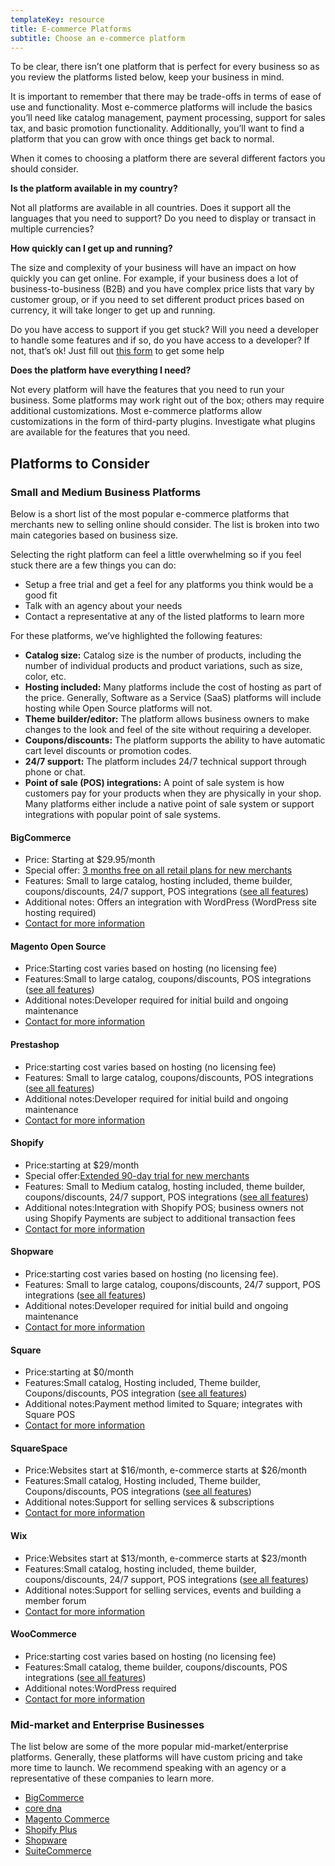 ```yaml
---
templateKey: resource
title: E-commerce Platforms
subtitle: Choose an e-commerce platform
---
```

To be clear, there isn’t one platform that is perfect for every business so as you review the platforms listed below, keep your business in mind. 

It is important to remember that there may be trade-offs in terms of ease of use and functionality. Most e-commerce platforms will include the basics you’ll need like catalog management, payment processing, support for sales tax, and basic promotion functionality. Additionally, you’ll want to find a platform that you can grow with once things get back to normal. 

When it comes to choosing a platform there are several different factors you should consider.

**Is the platform available in my country?**

Not all platforms are available in all countries. Does it support all the languages that you need to support? Do you need to display or transact in multiple currencies?

**How quickly can I get up and running?**

The size and complexity of your business will have an impact on how quickly you can get online. For example, if your business does a lot of business-to-business (B2B) and you have complex price lists that vary by customer group, or if you need to set different product prices based on currency, it will take longer to get up and running.

Do you have access to support if you get stuck? Will you need a developer to handle some features and if so, do you have access to a developer? If not, that’s ok! Just fill out [this form](/merchants) to get some help

**Does the platform have everything I need?**

Not every platform will have the features that you need to run your business. Some platforms may work right out of the box; others may require additional customizations. Most e-commerce platforms allow customizations in the form of third-party plugins. Investigate what plugins are available for the features that you need.

## Platforms to Consider

### Small and Medium Business Platforms

Below is a short list of the most popular e-commerce platforms that merchants new to selling online should consider. The list is broken into two main categories based on business size.

Selecting the right platform can feel a little overwhelming so if you feel stuck there are a few things you can do:

* Setup a free trial and get a feel for any platforms you think would be a good fit
* Talk with an agency about your needs
* Contact a representative at any of the listed platforms to learn more

For these platforms, we’ve highlighted the following features:

* **Catalog size:** Catalog size is the number of products, including the number of individual products and product variations, such as size, color, etc.
* **Hosting included:** Many platforms include the cost of hosting as part of the price. Generally, Software as a Service (SaaS) platforms will include hosting while Open Source platforms will not.
* **Theme builder/editor:** The platform allows business owners to make changes to the look and feel of the site without requiring a developer.
* **Coupons/discounts:** The platform supports the ability to have automatic cart level discounts or promotion codes.
* **24/7 support:** The platform includes 24/7 technical support through phone or chat.
* **Point of sale (POS) integrations:** A point of sale system is how customers pay for your products when they are physically in your shop. Many platforms either include a native point of sale system or support integrations with popular point of sale systems.

#### BigCommerce

* Price: Starting at $29.95/month
* Special offer: [3 months free on all retail plans for new merchants](https://www.bigcommerce.com/covid19/)
* Features: Small to large catalog, hosting included, theme builder, coupons/discounts, 24/7 support, POS integrations ([see all features](https://www.bigcommerce.com/product/))
* Additional notes: Offers an integration with WordPress (WordPress site hosting required)
* [Contact for more information](https://www.bigcommerce.com/essentials/request-a-demo/)

#### Magento Open Source

* Price:Starting cost varies based on hosting (no licensing fee)
* Features:Small to large catalog, coupons/discounts, POS integrations ([see all features](https://magento.com/compare-open-source-and-magento-commerce))
* Additional notes:Developer required for initial build and ongoing maintenance
* [Contact for more information](https://magento.com/compare-open-source-and-magento-commerce)

#### Prestashop

* Price:starting cost varies based on hosting (no licensing fee)
* Features: Small to large catalog, coupons/discounts, POS integrations ([see all features](https://www.prestashop.com/en/features))
* Additional notes:Developer required for initial build and ongoing maintenance
* [Contact for more information](https://www.prestashop.com/en/contact)

#### Shopify

* Price:starting at $29/month
* Special offer:[Extended 90-day trial for new merchants](https://www.shopify.com/covid19)
* Features: Small to Medium catalog, hosting included, theme builder, coupons/discounts, 24/7 support, POS integrations ([see all features](https://www.shopify.com/pricing))
* Additional notes:Integration with Shopify POS; business owners not using Shopify Payments are subject to additional transaction fees
* [Contact for more information](https://www.shopify.com/contact)

#### Shopware

* Price:starting cost varies based on hosting (no licensing fee).
* Features: Small to large catalog, coupons/discounts, 24/7 support, POS integrations ([see all features](https://www.shopware.com/en/products/shopware-6/))
* Additional notes:Developer required for initial build and ongoing maintenance
* [Contact for more information](https://www.shopware.com/en/contact/)

#### Square

* Price:starting at $0/month
* Features:Small catalog, Hosting included, Theme builder, Coupons/discounts, POS integration ([see all features](https://squareup.com/us/en/online-store))
* Additional notes:Payment method limited to Square; integrates with Square POS
* [Contact for more information](https://squareup.com/us/en/sales)

#### SquareSpace

* Price:Websites start at $16/month, e-commerce starts at $26/month
* Features:Small catalog, Hosting included, Theme builder, Coupons/discounts, POS integrations ([see all features](https://www.squarespace.com/ecommerce-website))
* Additional notes:Support for selling services & subscriptions
* [Contact for more information](https://www.squarespace.com/contact)

#### Wix

* Price:Websites start at $13/month, e-commerce starts at $23/month
* Features:Small catalog, hosting included, theme builder, coupons/discounts, 24/7 support, POS integrations ([see all features](https://www.wix.com/ecommerce/website))
* Additional notes:Support for selling services, events and building a member forum
* [Contact for more information](https://www.wix.com/about/contact-us)

#### WooCommerce

* Price:starting cost varies based on hosting (no licensing fee)
* Features:Small catalog, theme builder, coupons/discounts, POS integrations ([see all features](https://woocommerce.com/features/))
* Additional notes:WordPress required
* [Contact for more information](https://woocommerce.com/contact-us/)

### Mid-market and Enterprise Businesses

The list below are some of the more popular mid-market/enterprise platforms. Generally, these platforms will have custom pricing and take more time to launch. We recommend speaking with an agency or a representative of these companies to learn more.

* [BigCommerce](https://www.bigcommerce.com/)
* [core dna](https://www.coredna.com/)
* [Magento Commerce](https://magento.com/)
* [Shopify Plus](https://www.shopify.com/plus)
* [Shopware](https://www.shop-ware.com/)
* [SuiteCommerce](https://www.netsuite.com/portal/products/ecommerce/products/ecommerce.shtml)